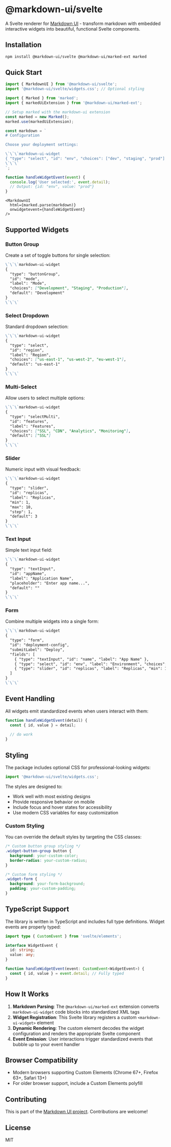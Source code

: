 # @markdown-ui/svelte

A Svelte renderer for [Markdown UI](https://github.com/BlueprintDesignLab/markdown-ui) - transform markdown with embedded interactive widgets into beautiful, functional Svelte components.

## Installation

```bash
npm install @markdown-ui/svelte @markdown-ui/marked-ext marked
```

## Quick Start

```javascript
import { MarkdownUI } from '@markdown-ui/svelte';
import '@markdown-ui/svelte/widgets.css'; // Optional styling

import { Marked } from 'marked';
import { markedUiExtension } from '@markdown-ui/marked-ext';

// Setup marked with the markdown-ui extension
const marked = new Marked();
marked.use(markedUiExtension);

const markdown = `
# Configuration

Choose your deployment settings:

\`\`\`markdown-ui-widget
{ "type": "select", "id": "env", "choices": ["dev", "staging", "prod"] }
\`\`\`
`;

function handleWidgetEvent(event) {
  console.log('User selected:', event.detail); 
  // Output: {id: "env", value: "prod"}
}
```

```svelte
<MarkdownUI 
  html={marked.parse(markdown)} 
  onwidgetevent={handleWidgetEvent} 
/>
```

## Supported Widgets

### Button Group
Create a set of toggle buttons for single selection:

```markdown
\`\`\`markdown-ui-widget
{ 
  "type": "buttonGroup", 
  "id": "mode", 
  "label": "Mode", 
  "choices": ["Development", "Staging", "Production"],
  "default": "Development"
}
\`\`\`
```

### Select Dropdown
Standard dropdown selection:

```markdown
\`\`\`markdown-ui-widget
{ 
  "type": "select", 
  "id": "region", 
  "label": "Region", 
  "choices": ["us-east-1", "us-west-2", "eu-west-1"],
  "default": "us-east-1"
}
\`\`\`
```

### Multi-Select
Allow users to select multiple options:

```markdown
\`\`\`markdown-ui-widget
{ 
  "type": "selectMulti", 
  "id": "features", 
  "label": "Features", 
  "choices": ["SSL", "CDN", "Analytics", "Monitoring"],
  "default": ["SSL"]
}
\`\`\`
```

### Slider
Numeric input with visual feedback:

```markdown
\`\`\`markdown-ui-widget
{ 
  "type": "slider", 
  "id": "replicas", 
  "label": "Replicas", 
  "min": 1, 
  "max": 10, 
  "step": 1,
  "default": 3
}
\`\`\`
```

### Text Input
Simple text input field:

```markdown
\`\`\`markdown-ui-widget
{ 
  "type": "textInput", 
  "id": "appName", 
  "label": "Application Name", 
  "placeholder": "Enter app name...",
  "default": ""
}
\`\`\`
```

### Form
Combine multiple widgets into a single form:

```markdown
\`\`\`markdown-ui-widget
{
  "type": "form",
  "id": "deployment-config",
  "submitLabel": "Deploy",
  "fields": [
    { "type": "textInput", "id": "name", "label": "App Name" },
    { "type": "select", "id": "env", "label": "Environment", "choices": ["dev", "prod"] },
    { "type": "slider", "id": "replicas", "label": "Replicas", "min": 1, "max": 5, "default": 2 }
  ]
}
\`\`\`
```

## Event Handling

All widgets emit standardized events when users interact with them:

```javascript
function handleWidgetEvent(detail) {
  const { id, value } = detail;
  
  // do work
}
```

## Styling

The package includes optional CSS for professional-looking widgets:

```javascript
import '@markdown-ui/svelte/widgets.css';
```

The styles are designed to:
- Work well with most existing designs
- Provide responsive behavior on mobile
- Include focus and hover states for accessibility
- Use modern CSS variables for easy customization

### Custom Styling

You can override the default styles by targeting the CSS classes:

```css
/* Custom button group styling */
.widget-button-group button {
  background: your-custom-color;
  border-radius: your-custom-radius;
}

/* Custom form styling */
.widget-form {
  background: your-form-background;
  padding: your-custom-padding;
}
```

## TypeScript Support

The library is written in TypeScript and includes full type definitions. Widget events are properly typed:

```typescript
import type { CustomEvent } from 'svelte/elements';

interface WidgetEvent {
  id: string;
  value: any;
}

function handleWidgetEvent(event: CustomEvent<WidgetEvent>) {
  const { id, value } = event.detail; // Fully typed
}
```

## How It Works

1. **Markdown Parsing**: The `@markdown-ui/marked-ext` extension converts `markdown-ui-widget` code blocks into standardized XML tags
2. **Widget Registration**: This Svelte library registers a custom `<markdown-ui-widget>` element
3. **Dynamic Rendering**: The custom element decodes the widget configuration and renders the appropriate Svelte component
4. **Event Emission**: User interactions trigger standardized events that bubble up to your event handler

## Browser Compatibility

- Modern browsers supporting Custom Elements (Chrome 67+, Firefox 63+, Safari 13+)
- For older browser support, include a Custom Elements polyfill

## Contributing

This is part of the [Markdown UI project](https://github.com/BlueprintDesignLab/markdown-ui). Contributions are welcome!

## License

MIT
